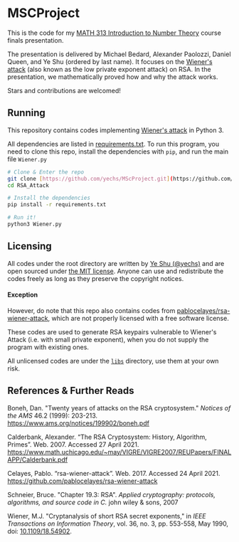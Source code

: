 # MSCProject

This is the code for my [MATH 313 Introduction to Number Theory](https://catalog.williams.edu/MATH/detail/?strm=1213&cn=313&crsid=011665) course finals presentation.

The presentation is delivered by Michael Bedard, Alexander Paolozzi, Daniel Queen, and Ye Shu (ordered by last name). It focuses on the [Wiener's attack](https://en.wikipedia.org/wiki/Wiener's_attack) (also known as the low private exponent attack) on RSA. In the presentation, we mathematically proved how and why the attack works.

Stars and contributions are welcomed!

## Running

This repository contains codes implementing [Wiener's attack](https://en.wikipedia.org/wiki/Wiener's_attack) in Python 3.

All dependencies are listed in [requirements.txt](./requirements.txt). To run this program, you need to clone this repo, install the dependencies with `pip`, and run the main file `Wiener.py`

```bash
# Clone & Enter the repo
git clone [https://github.com/yechs/MScProject.git](https://github.com/oluwatimilehin12/MScProject.git)
cd RSA_Attack

# Install the dependencies
pip install -r requirements.txt

# Run it!
python3 Wiener.py
```

## Licensing

All codes under the root directory are written by [Ye Shu (@yechs)](https://github.com/yechs) and are open sourced under [the MIT license](./LICENSE). Anyone can use and redistribute the codes freely as long as they preserve the copyright notices.

#### Exception

However, do note that this repo also contains codes from [pablocelayes/rsa-wiener-attack](https://github.com/pablocelayes/rsa-wiener-attack/tree/906d06109b600ebb515490bc061a2a4072052c14), which are not properly licensed with a free software license. 

These codes are used to generate RSA keypairs vulnerable to Wiener's Attack (i.e. with small private exponent), when you do not supply the program with existing ones.

All unlicensed codes are under the [`libs`](/libs) directory, use them at your own risk.

## References & Further Reads

Boneh, Dan. "Twenty years of attacks on the RSA cryptosystem." *Notices of the AMS* 46.2 (1999): 203-213. https://www.ams.org/notices/199902/boneh.pdf

Calderbank, Alexander. “The RSA Cryptosystem: History, Algorithm, Primes”. Web. 2007. Accessed 27 April 2021. https://www.math.uchicago.edu/~may/VIGRE/VIGRE2007/REUPapers/FINALAPP/Calderbank.pdf

Celayes, Pablo. “rsa-wiener-attack”. Web. 2017. Accessed 24 April 2021. https://github.com/pablocelayes/rsa-wiener-attack

Schneier, Bruce. "Chapter 19.3: RSA". *Applied cryptography: protocols, algorithms, and source code in C.* john wiley & sons, 2007

Wiener, M.J. "Cryptanalysis of short RSA secret exponents," in *IEEE Transactions on Information Theory*, vol. 36, no. 3, pp. 553-558, May 1990, doi: [10.1109/18.54902](https://doi.org/10.1109/18.54902).

